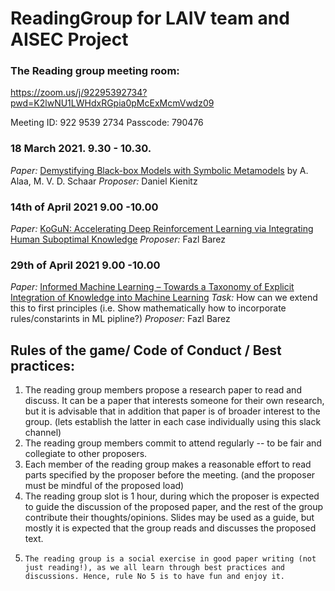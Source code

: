 # ReadingGroup for LAIV team and AISEC Project

### The Reading group meeting room: 
https://zoom.us/j/92295392734?pwd=K2lwNU1LWHdxRGpia0pMcExMcmVwdz09

Meeting ID: 922 9539 2734
Passcode: 790476

### 18 March 2021. 9.30 - 10.30.
*Paper:* [Demystifying Black-box Models with Symbolic Metamodels](https://proceedings.neurips.cc/paper/2019/file/567b8f5f423af15818a068235807edc0-Paper.pdf) by
A. Alaa, M. V. D. Schaar
*Proposer:* Daniel Kienitz

### 14th of April 2021 9.00 -10.00
*Paper:* [KoGuN: Accelerating Deep Reinforcement Learning via Integrating Human
Suboptimal Knowledge](https://www.ijcai.org/Proceedings/2020/0317.pdf)
*Proposer:* Fazl Barez

### 29th of April 2021 9.00 -10.00
*Paper:* [Informed Machine Learning – Towards a Taxonomy of
Explicit Integration of Knowledge into Machine Learning](https://www.researchgate.net/profile/Christian-Bauckhage/publication/332109913_Informed_Machine_Learning_-_Towards_a_Taxonomy_of_Explicit_Integration_of_Knowledge_into_Machine_Learning/links/5caf2f12299bf120975ddaf3/Informed-Machine-Learning-Towards-a-Taxonomy-of-Explicit-Integration-of-Knowledge-into-Machine-Learning.pdf)
*Task:* How can we extend this to first principles (i.e. Show mathematically how to incorporate rules/constarints in ML pipline?)
*Proposer:* Fazl Barez
## Rules of the game/ Code of Conduct / Best practices:

 1. The reading group members propose a research paper to read and discuss. It can be a paper that interests someone for their own research, but it is advisable that in addition that paper is of broader interest to the group. (lets establish the latter in each case individually using this slack channel) 
 2.  The reading group members commit to attend regularly -- to be fair and collegiate to other proposers. 
 3.   Each member of the reading group makes a reasonable effort to read parts specified by the proposer before the meeting. (and the proposer must be mindful of the proposed load) 
 4.    The reading group slot is 1 hour, during which the proposer is expected to guide the discussion of the proposed paper, and the rest of the group contribute their thoughts/opinions. Slides may be used as a guide, but mostly it is expected that the group reads and discusses the proposed text. 
 5.     The reading group is a social exercise in good paper writing (not just reading!), as we all learn through best practices and discussions. Hence, rule No 5 is to have fun and enjoy it.
